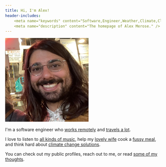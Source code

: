 ```yaml
---
title: Hi, I'm Alex!
header-includes:
    <meta name="keywords" content="Software,Engineer,Weather,Climate,Climate Change,Machine,Learning,ML,Machine Learning,AI,Data,Geo,ARCO,Travel,Indie,Music" />
    <meta name="description" content="The homepage of Alex Merose." />
---
```

<img src="/assets/profile.webp" width="270" title="A picture of me!" id="profile" >

I'm a software engineer who [works remotely](/faqs/#work) and [travels a lot](/faqs/#fun).

I love to listen to [all kinds of music](/faqs/#music), help my [lovely wife](http://camille.merose.com/) cook a
[fussy meal](/pesto/), and think hard about
[climate change solutions](https://www.youtube.com/watch?v=uGEQkws1Low).

You can check out my public profiles, reach out to me, or read [some of my thoughts](/blog/).
